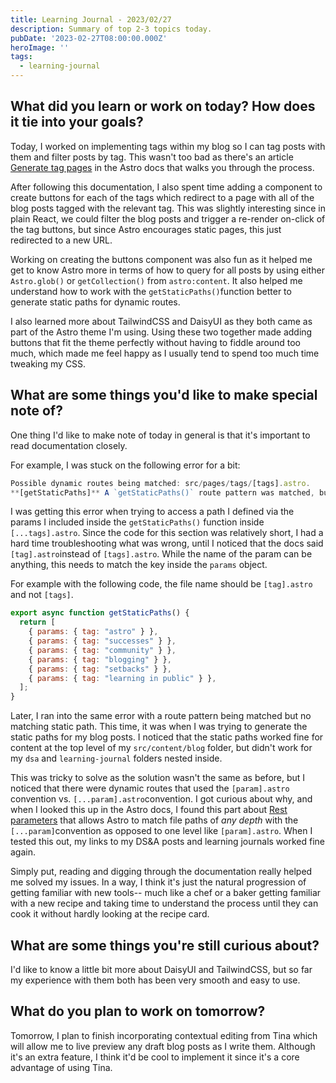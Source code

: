 ```yaml
---
title: Learning Journal - 2023/02/27
description: Summary of top 2-3 topics today.
pubDate: '2023-02-27T08:00:00.000Z'
heroImage: '' 
tags:
  - learning-journal
---
```


## What did you learn or work on today? How does it tie into your goals?

Today, I worked on implementing tags within my blog so I can tag posts with them and filter posts by tag. This wasn't too bad as there's an article  [Generate tag pages](https://docs.astro.build/en/tutorial/5-astro-api/2/ "") in the Astro docs that walks you through the process.

After following this documentation, I also spent time adding a component to create buttons for each of the tags which redirect to a page with all of the blog posts tagged with the relevant tag. This was slightly interesting since in plain React, we could filter the blog posts and trigger a re-render on-click of the tag buttons, but since Astro encourages static pages, this just redirected to a new URL.

Working on creating the buttons component was also fun as it helped me get to know Astro more in terms of how to query for all posts by using either `Astro.glob()` or `getCollection()` from `astro:content`.  It also helped me understand how to work with the `getStaticPaths()`function better to generate static paths for dynamic routes.

I also learned more about TailwindCSS and DaisyUI as they both came as part of the Astro theme I'm using. Using these two together made adding buttons that fit the theme perfectly without having to fiddle around too much, which made me feel happy as I usually tend to spend too much time tweaking my CSS.

## What are some things you'd like to make special note of?

One thing I'd like to make note of today in general is that it's important to read documentation closely.

For example, I was stuck on the following error for a bit:

```javascript
Possible dynamic routes being matched: src/pages/tags/[tags].astro.
**[getStaticPaths]** A `getStaticPaths()` route pattern was matched, but no matching static path was found for requested [pathname].
```

I was getting this error when trying to access a path I defined via the params I included inside the `getStaticPaths()` function inside `[...tags].astro`.  Since the code for this section was relatively short, I had a hard time troubleshooting what was wrong, until I noticed that the docs said `[tag].astro`instead of `[tags].astro`.
While the name of the param can be anything, this needs to match the key inside the `params` object.

For example with the following code, the file name should be `[tag].astro` and not `[tags]`.

```javascript
export async function getStaticPaths() {
  return [
    { params: { tag: "astro" } },
    { params: { tag: "successes" } },
    { params: { tag: "community" } },
    { params: { tag: "blogging" } },
    { params: { tag: "setbacks" } },
    { params: { tag: "learning in public" } },
  ];
}
```

Later, I ran into the same error with a route pattern being matched but no matching static path. This time, it was when
I was trying to generate the static paths for my blog posts. I noticed that the static paths worked fine for content at the top level of my `src/content/blog` folder, but didn't work for my `dsa` and `learning-journal` folders nested inside.

This was tricky to solve as the solution wasn't the same as before, but I noticed that there were dynamic routes that used the `[param].astro` convention vs. `[...param].astro`convention. I got curious about why, and when I looked this up in the Astro docs, I found this part about [Rest parameters](https://docs.astro.build/en/core-concepts/routing/#rest-parameters "") that allows Astro to match file paths of *any depth* with the `[...param]`convention as opposed to one level like `[param].astro`.  When I tested this out, my links to my DS\&A posts and  learning journals worked fine again.

Simply put, reading and digging through the documentation really helped me solved my issues. In a way, I think it's just the natural progression of getting familiar with new tools-- much like a chef or a baker getting familiar with a new recipe and taking time to understand the process until they can cook it without hardly looking at the recipe card.

## What are some things you're still curious about?

I'd like to know a little bit more about DaisyUI and TailwindCSS, but so far my experience with them both has been very smooth and easy to use.

## What do you plan to work on tomorrow?

Tomorrow, I plan to finish incorporating contextual editing from Tina which will allow me to live preview any draft blog posts as I write them. Although it's an extra feature, I think it'd be cool to implement it since it's a core advantage of using Tina.
